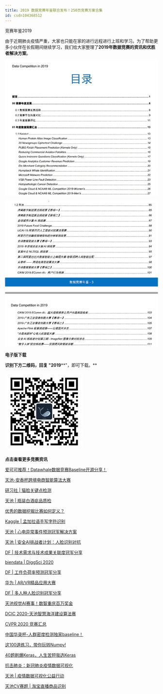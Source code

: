 ```yaml
---
title: 2019 数据竞赛年鉴联合发布！250页竞赛方案合集
id: csdn104368512
---
```


竞赛年鉴2019

由于近期肺炎疫情严重，大家也只能在家的进行远程进行上班和学习。为了帮助更多小伙伴在长假期间继续学习，我们给大家整理了**2019年数据竞赛的资讯和优胜者解决方案**。

![](../img/c9236828c76a41b16c35188318401e80.png)

![](../img/8d1acdfa19feb06b3438c5347d44c948.png)

**电子版下载**

**识别下方二维码，回复 "2019****"，即可下载。**

![](../img/75f78a9e77f1722fbe5330e732ac78c9.png)

**点击查看更多竞赛资讯**

[爱可可推荐！Datawhale数据竞赛Baseline开源分享！](http://mp.weixin.qq.com/s?__biz=MzIwNDA5NDYzNA%3D%3D&chksm=96c42c97a1b3a58109af9e12581af5e73039f71ee5ceacd09c3c86c6a1f0cf2a2dc5f804f388&idx=1&mid=2247483730&scene=21&sn=87f7aee7cf93ca15df37eadbac15d1b1#wechat_redirect)

[天池-安泰杯跨境电商智能算法大赛](http://mp.weixin.qq.com/s?__biz=MzIwNDA5NDYzNA%3D%3D&chksm=96c42c9aa1b3a58c30222f4d91ba3bd25a2d137958c92339106915c1c8725dbbf27fcf6d05fe&idx=1&mid=2247483743&scene=21&sn=9072f433147814537c825d1b531d111a#wechat_redirect)

[研习社 | 猫脸关键点检测](http://mp.weixin.qq.com/s?__biz=MzIwNDA5NDYzNA%3D%3D&chksm=96c42c41a1b3a557ecaf7eb388e937e22879584fe1e3bbbcfffa8544c33632bf67217302ef81&idx=1&mid=2247483780&scene=21&sn=c7dd17baf5350bce9f9f41fd7695c47c#wechat_redirect)

[天池 | 瓶装白酒疵品质检](http://mp.weixin.qq.com/s?__biz=MzIwNDA5NDYzNA%3D%3D&chksm=96c42c56a1b3a540d4c4a16185a17a918638938e97778c41837cde2bbc6be3d415717db24fed&idx=2&mid=2247483795&scene=21&sn=4d0599eced53b25bac50164f81d944cf#wechat_redirect)

[优秀的数据挖掘比赛如何定义？](http://mp.weixin.qq.com/s?__biz=MzIwNDA5NDYzNA%3D%3D&chksm=96c42c56a1b3a540b28a353f0159af1c6c4e57a949ea7344721014a9daf4ca0056a77fd26933&idx=1&mid=2247483795&scene=21&sn=3e3c0a71d91d0c1bf54904e888d78381#wechat_redirect)

[Kaggle | 孟加拉语手写字符识别](http://mp.weixin.qq.com/s?__biz=MzIwNDA5NDYzNA%3D%3D&chksm=96c42c6ba1b3a57d345e1a9e207684600e00f0d84fc52db8b226f7c707f3b5819881b6e04276&idx=2&mid=2247483822&scene=21&sn=d3f13f767cc494fb1e8c6db4b37418f0#wechat_redirect)

[天池 | 心电异常事件预测冠军解决方案](http://mp.weixin.qq.com/s?__biz=MzIwNDA5NDYzNA%3D%3D&chksm=96c42c6ba1b3a57dd45e9986888c8ea346f67e8ff9ba26e93a5b4098bc6047972256e670ec3a&idx=1&mid=2247483822&scene=21&sn=7d92ad2358a1eac0edf232b4a01c7542#wechat_redirect)

[天池 | 安全AI挑战者计划：人脸识别对抗](http://mp.weixin.qq.com/s?__biz=MzIwNDA5NDYzNA%3D%3D&chksm=96c42c00a1b3a516ba10ec96d0d8cec1a4129ea8b04ed5fb267e4cb06dc7c04ff8f617323669&idx=2&mid=2247483845&scene=21&sn=6282407d4378d0029c3ec87e82e99ad5#wechat_redirect)

[DF | 技术需求与技术成果关联度冠军分享](http://mp.weixin.qq.com/s?__biz=MzIwNDA5NDYzNA%3D%3D&chksm=96c42c00a1b3a516550b310da87cc371fe2046faab6de70450dd87958d0ac519e6f34e2863c7&idx=1&mid=2247483845&scene=21&sn=80be110b8358771c20168a41d8575c9b#wechat_redirect)

[biendata | DiggSci 2020](http://mp.weixin.qq.com/s?__biz=MzIwNDA5NDYzNA%3D%3D&chksm=96c42c3ba1b3a52da60833543d0bb94c55533fb9066c054e7253ff19a4fe6fb5dd1e7e6c1396&idx=2&mid=2247483902&scene=21&sn=b4ef157231f91dba68f23e4b37dbf9dc#wechat_redirect)

[DF | 工件负荷率预测冠军分享](http://mp.weixin.qq.com/s?__biz=MzIwNDA5NDYzNA%3D%3D&chksm=96c42c3ba1b3a52dc8d5a88f5effc757fd6b40ef5a7832990acea165b13de6532aa6ab6e857d&idx=1&mid=2247483902&scene=21&sn=02fcc524253272d80167476f1b4c95a6#wechat_redirect)

[华为 | AR/VR精品应用大赛](http://mp.weixin.qq.com/s?__biz=MzIwNDA5NDYzNA%3D%3D&chksm=96c42fdaa1b3a6ccf3e57e17b4964aa237a73e7c3cd0e978909edb45f88d820379f108564f06&idx=2&mid=2247483935&scene=21&sn=38d89f555ef0d5477c02c0f3aabf0519#wechat_redirect)

[DF | 多人种人脸识别冠军分享](http://mp.weixin.qq.com/s?__biz=MzIwNDA5NDYzNA%3D%3D&chksm=96c42fdaa1b3a6cc95e05cc401b97bb7588b86cf221664e3949de6473240debd6fcae5da3a93&idx=1&mid=2247483935&scene=21&sn=c82806f1c4fdd3c3c6e31a31a6faf75c#wechat_redirect)

[天池视觉AI赛事！数智重庆百万奖金](http://mp.weixin.qq.com/s?__biz=MzIwNDA5NDYzNA%3D%3D&chksm=96c42feaa1b3a6fc6e7020f2a6515a3d4be6a1fa967a5d7ad5271760419a4bbba1b14b716a2f&idx=1&mid=2247483951&scene=21&sn=b6544a409ab5ce7649b19d61b5e7fb21#wechat_redirect)

[DCIC 2020-天池智慧海洋建设算法赛](http://mp.weixin.qq.com/s?__biz=MzIwNDA5NDYzNA%3D%3D&chksm=96c42ffda1b3a6eb9b1b8a8c0bff66f90858f73f435ec6fd917d155fa425cf8aa0abc2f6f47a&idx=1&mid=2247483960&scene=21&sn=fe1d0fee79646459efc56795fb723fe1#wechat_redirect)

[CVPR 2020 竞赛汇总](http://mp.weixin.qq.com/s?__biz=MzIwNDA5NDYzNA%3D%3D&chksm=96c42f81a1b3a697a7490e73297b4a4bef913af7318f9f3b5e917ff42a693003f2dd4e704613&idx=1&mid=2247483972&scene=21&sn=b8f41ae501a82780a03bd9e5dbccdc9b#wechat_redirect)

[中国华录杯-人群密度检测独家baseline！](http://mp.weixin.qq.com/s?__biz=MzIwNDA5NDYzNA%3D%3D&chksm=96c42f8aa1b3a69c4a51bdb0605d1174e290bd2c24cb9bcd27438c5ebd3ec27f2767ebafee45&idx=1&mid=2247483983&scene=21&sn=044477fa4595ed9aa265541c158adef8#wechat_redirect)

[这100道练习，带你玩转Numpy!](http://mp.weixin.qq.com/s?__biz=MzIwNDA5NDYzNA%3D%3D&chksm=96c42fa3a1b3a6b539949b4a6c904d15516035c696a8baabfdfb7b23ea1dfd318dde8c06025b&idx=1&mid=2247484006&scene=21&sn=fd8145d02ab1829e068550976410c0d5#wechat_redirect)

[40题刷爆Keras，人生苦短我选Keras](http://mp.weixin.qq.com/s?__biz=MzIwNDA5NDYzNA%3D%3D&chksm=96c42fada1b3a6bb1a6a858321d835f56d8b6201770b648643dc7a050080dd3ce7eda4d6e5e5&idx=1&mid=2247484008&scene=21&sn=ebc63af143927b574218c4629347bab1#wechat_redirect)

[抗击肺炎：新冠肺炎疫情数据可视化](http://mp.weixin.qq.com/s?__biz=MzIwNDA5NDYzNA%3D%3D&chksm=96c42f5fa1b3a6492a2cee874f08ba527e27ef4596291fb41cb378a037bf9c1d9cd2195eea4e&idx=1&mid=2247484058&scene=21&sn=388abd34fe596ded8495ea553b686360#wechat_redirect)

[天池 | 疫情数据可视化公益行动](http://mp.weixin.qq.com/s?__biz=MzIwNDA5NDYzNA%3D%3D&chksm=96c42f57a1b3a6414a66321a997b975f1505982e754b4763629e49fb8224723b4ad4242748b9&idx=1&mid=2247484050&scene=21&sn=41f7beb7a622a466259f8bdf54f8e858#wechat_redirect)

[天池CV赛题 | 淘宝直播商品识别](http://mp.weixin.qq.com/s?__biz=MzIwNDA5NDYzNA%3D%3D&chksm=96c42f49a1b3a65fc84ce91b403a34c682c55a19bf9795916e0f70b9fc15869334672849c38c&idx=1&mid=2247484044&scene=21&sn=a23e1ae93eed6748bd971cd52a7d59aa#wechat_redirect)